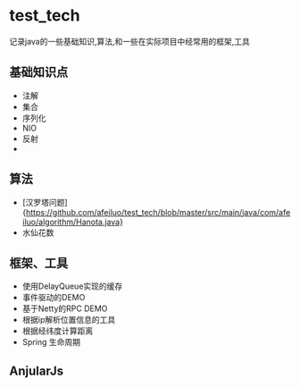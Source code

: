 # test_tech

记录java的一些基础知识,算法,和一些在实际项目中经常用的框架,工具

## 基础知识点
* 注解
* 集合
* 序列化
* NIO
* 反射
* 

## 算法
* [汉罗塔问题]{https://github.com/afeiluo/test_tech/blob/master/src/main/java/com/afeiluo/algorithm/Hanota.java}
* 水仙花数

## 框架、工具

* 使用DelayQueue实现的缓存
* 事件驱动的DEMO
* 基于Netty的RPC DEMO
* 根据ip解析位置信息的工具
* 根据经纬度计算距离
* Spring 生命周期

## AnjularJs

